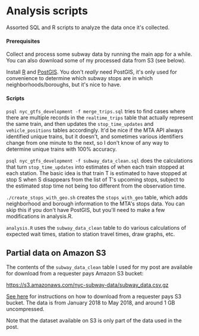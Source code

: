 # Analysis scripts

Assorted SQL and R scripts to analyze the data once it's collected.

#### Prerequisites

Collect and process some subway data by running the main app for a while. You can also download some of my processed data from S3 (see below).

Install [R](https://www.r-project.org/) and [PostGIS](https://postgis.net/install/). You don't *really* need PostGIS, it's only used for convenience to determine which subway stops are in which neighborhoods/boroughs, but it's nice to have.

#### Scripts

`psql nyc_gtfs_development -f merge_trips.sql` tries to find cases where there are multiple records in the `realtime_trips` table that actually represent the same train, and then updates the `stop_time_updates` and `vehicle_positions` tables accordingly. It'd be nice if the MTA API always identified unique trains, but it doesn't, and sometimes various identifiers change from one minute to the next, so I don't know of any way to determine unique trains with 100% accuracy.

`psql nyc_gtfs_development -f subway_data_clean.sql` does the calculations that turn `stop_time_updates` into estimates of when each train stopped at each station. The basic idea is that train T is estimated to have stopped at stop S when S disappears from the list of T's upcoming stops, subject to the estimated stop time not being too different from the observation time.

`./create_stops_with_geo.sh` creates the `stops_with_geo` table, which adds neighborhood and borough information to the MTA's stops data. You can skip this if you don't have PostGIS, but you'll need to make a few modifications in analysis.R.

`analysis.R` uses the `subway_data_clean` table to do various calculations of expected wait times, station to station travel times, draw graphs, etc.

## Partial data on Amazon S3

The contents of the `subway_data_clean` table I used for my post are available for download from a requester pays Amazon S3 bucket:

https://s3.amazonaws.com/nyc-subway-data/subway_data.csv.gz

[See here](https://docs.aws.amazon.com/AmazonS3/latest/dev/ObjectsinRequesterPaysBuckets.html) for instructions on how to download from a requester pays S3 bucket. The data is from January 2018 to May 2018, and around 1 GB uncompressed.

Note that the dataset available on S3 is only part of the data used in the post.
